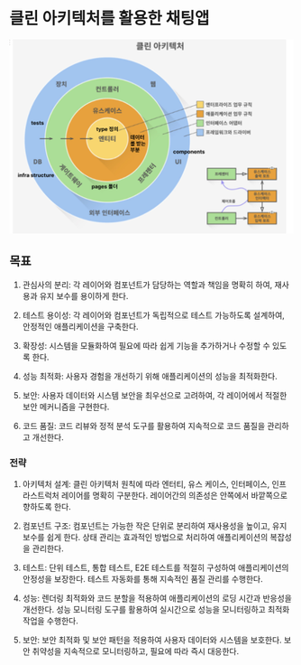 # 클린 아키텍처를 활용한 채팅앱

![클린 아키텍쳐](./클린아키텍처설계.png)

## 목표

1. 관심사의 분리: 각 레이어와 컴포넌트가 담당하는 역할과 책임을 명확히 하여, 재사용과 유지 보수를 용이하게 한다.

2. 테스트 용이성: 각 레이어와 컴포넌트가 독립적으로 테스트 가능하도록 설계하여, 안정적인 애플리케이션을 구축한다.

3. 확장성: 시스템을 모듈화하여 필요에 따라 쉽게 기능을 추가하거나 수정할 수 있도록 한다.

4. 성능 최적화: 사용자 경험을 개선하기 위해 애플리케이션의 성능을 최적화한다.

5. 보안: 사용자 데이터와 시스템 보안을 최우선으로 고려하여, 각 레이어에서 적절한 보안 메커니즘을 구현한다.

6. 코드 품질: 코드 리뷰와 정적 분석 도구를 활용하여 지속적으로 코드 품질을 관리하고 개선한다.

### 전략

1. 아키텍처 설계: 클린 아키텍처 원칙에 따라 엔터티, 유스 케이스, 인터페이스, 인프라스트럭처 레이어를 명확히 구분한다.
   레이어간의 의존성은 안쪽에서 바깥쪽으로 향하도록 한다.

2. 컴포넌트 구조: 컴포넌트는 가능한 작은 단위로 분리하여 재사용성을 높이고, 유지 보수를 쉽게 한다.
   상태 관리는 효과적인 방법으로 처리하여 애플리케이션의 복잡성을 관리한다.

3. 테스트: 단위 테스트, 통합 테스트, E2E 테스트를 적절히 구성하여 애플리케이션의 안정성을 보장한다.
   테스트 자동화를 통해 지속적인 품질 관리를 수행한다.

4. 성능: 렌더링 최적화와 코드 분할을 적용하여 애플리케이션의 로딩 시간과 반응성을 개선한다.
   성능 모니터링 도구를 활용하여 실시간으로 성능을 모니터링하고 최적화 작업을 수행한다.

5. 보안: 보안 최적화 및 보안 패턴을 적용하여 사용자 데이터와 시스템을 보호한다.
   보안 취약성을 지속적으로 모니터링하고, 필요에 따라 즉시 대응한다.
